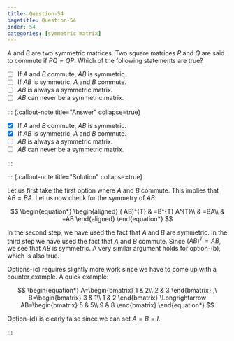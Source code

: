 ```yaml
---
title: Question-54
pagetitle: Question-54
order: 54
categories: [symmetric matrix]
---
```


$\displaystyle A$ and $\displaystyle B$ are two symmetric matrices. Two square matrices $\displaystyle P$ and $\displaystyle Q$ are said to commute if $\displaystyle PQ=QP$. Which of the following statements are true?

- [ ] If $\displaystyle A$ and $\displaystyle B$ commute, $\displaystyle AB$ is symmetric.
- [ ] If $\displaystyle AB$ is symmetric, $\displaystyle A$ and $\displaystyle B$ commute.
- [ ] $\displaystyle AB$ is always a symmetric matrix.
- [ ] $\displaystyle AB$ can never be a symmetric matrix.

::: {.callout-note title="Answer" collapse=true}

- [x] If $\displaystyle A$ and $\displaystyle B$ commute, $\displaystyle AB$ is symmetric.
- [x] If $\displaystyle AB$ is symmetric, $\displaystyle A$ and $\displaystyle B$ commute.
- [ ] $\displaystyle AB$ is always a symmetric matrix.
- [ ] $\displaystyle AB$ can never be a symmetric matrix.

:::

::: {.callout-note title="Solution" collapse=true}

Let us first take the first option where $\displaystyle A$ and $\displaystyle B$ commute. This implies that $\displaystyle AB=BA$. Let us now check for the symmetry of $\displaystyle AB$:

$$
\begin{equation*}
\begin{aligned}
( AB)^{T} & =B^{T} A^{T}\\
 & =BA\\
 & =AB
\end{aligned}
\end{equation*}
$$

In the second step, we have used the fact that $\displaystyle A$ and $\displaystyle B$ are symmetric. In the third step we have used the fact that $\displaystyle A$ and $\displaystyle B$ commute. Since $\displaystyle ( AB)^{T} =AB$, we see that $\displaystyle AB$ is symmetric. A very similar argument holds for option-(b), which is also true. 

Options-(c) requires slightly more work since we have to come up with a counter example. A quick example:

$$
\begin{equation*}
A=\begin{bmatrix}
1 & 2\\
2 & 3
\end{bmatrix} ,\ B=\begin{bmatrix}
3 & 1\\
1 & 2
\end{bmatrix} \Longrightarrow AB=\begin{bmatrix}
5 & 5\\
9 & 8
\end{bmatrix}
\end{equation*}
$$

Option-(d) is clearly false since we can set $\displaystyle A=B=I$.

:::
